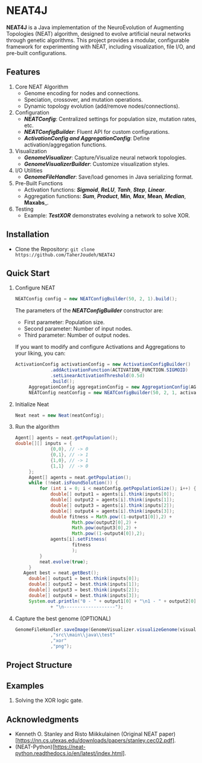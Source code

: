# NEAT4J
**NEAT4J** is a Java implementation of the NeuroEvolution of Augmenting Topologies (NEAT) algorithm, designed to evolve artificial neural networks through genetic algorithms. This project provides a modular, configurable framework for experimenting with NEAT, including visualization, file I/O, and pre-built configurations.

## Features
1. Core NEAT Algorithm
   - Genome encoding for nodes and connections.
   - Speciation, crossover, and mutation operations.
   - Dynamic topology evolution (add/remove nodes/connections).
2. Configuration
   - ***NEATConfig***: Centralized settings for population size, mutation rates, etc.
   - ***NEATConfigBuilder***: Fluent API for custom configurations.
   - ***ActivationConfig and AggregationConfig***: Define activation/aggregation functions.
3. Visualization
   - ***GenomeVisualizer***: Capture/Visualize neural network topologies.
   - ***GenomeVisualizerBuilder***: Customize visualization styles.
4. I/O Utilities
   - ***GenomeFileHandler***: Save/load genomes in Java serializing format.
5. Pre-Built Functions
   - Activation functions: _**Sigmoid**_, _**ReLU**_, _**Tanh**_, _**Step**_, _**Linear**_.
   - Aggregation functions: _**Sum**_, _**Product**_, **Min**_, **Max**_, **Mean**_, **Median**_, **Maxabs**_.
6. Testing
   - Example: ***TestXOR*** demonstrates evolving a network to solve XOR.
## Installation
- Clone the Repository:
   `git clone https://github.com/TaherJoudeh/NEAT4J`
## Quick Start
1. Configure NEAT
   	```java
	NEATConfig config = new NEATConfigBuilder(50, 2, 1).build();
	```
   The parameters of the ***NEATConfigBuilder*** constructor are:
      - First parameter: Population size.
      - Second parameter: Number of input nodes.
      - Third parameter: Number of output nodes.

   If you want to modify and configure Activations and Aggregations to your liking, you can:
   ```java
   ActivationConfig activationConfig = new ActivationConfigBuilder()
				.addActivationFunction(ACTIVATION_FUNCTION.SIGMOID)
				.setLinearActivationThreshold(0.5d)
				.build();
		AggregationConfig aggregationConfig = new AggregationConfig(AGGREGATION_FUNCTION.SUM);
		NEATConfig neatConfig = new NEATConfigBuilder(50, 2, 1, activationConfig, aggregationConfig).build();
   ```
3. Initialize Neat
   ```java
   Neat neat = new Neat(neatConfig);
   ```
5. Run the algorithm
   ```java
   Agent[] agents = neat.getPopulation();
   double[][] inputs = {
				{0,0}, // -> 0
				{0,1}, // -> 1
				{1,0}, // -> 1
				{1,1}  // -> 0
		};
		Agent[] agents = neat.getPopulation();
		while (!neat.isFoundSolution()) {
			for (int i = 0; i < neatConfig.getPopulationSize(); i++) {
				double[] output1 = agents[i].think(inputs[0]);
				double[] output2 = agents[i].think(inputs[1]);
				double[] output3 = agents[i].think(inputs[2]);
				double[] output4 = agents[i].think(inputs[3]);
				double fitness = Math.pow((1-output1[0]),2) +
						Math.pow(output2[0],2) +
						Math.pow(output3[0],2) +
						Math.pow((1-output4[0]),2);
				agents[i].setFitness(
						fitness
						);
			}
			neat.evolve(true);
		}
      Agent best = neat.getBest();
		double[] output1 = best.think(inputs[0]);
		double[] output2 = best.think(inputs[1]);
		double[] output3 = best.think(inputs[2]);
		double[] output4 = best.think(inputs[3]);
		System.out.println("0 - " + output1[0] + "\n1 - " + output2[0] + "\n1 - " + output3[0] + "\n0 - " + output4[0]
				+ "\n-------------------");
   ```
6. Capture the best genome (OPTIONAL)
   ```java
   GenomeFileHandler.saveImage(GenomeVisualizer.visualizeGenome(visualizer, "#000000", true, true, best.getGenome(), neatConfig.getWeightMaxValue(), 500, 500)
				,"src\\main\\java\\test"
				,"xor"
				,"png");
   ```
## Project Structure
## Examples
1. Solving the XOR logic gate.
## Acknowledgments
   - Kenneth O. Stanley and Risto Miikkulainen (Original NEAT paper)[https://nn.cs.utexas.edu/downloads/papers/stanley.cec02.pdf].
   - (NEAT-Python)[https://neat-python.readthedocs.io/en/latest/index.html].
